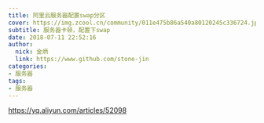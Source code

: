 ```yaml
---
title: 阿里云服务器配置swap分区
cover: https://img.zcool.cn/community/011e475b86a540a80120245c336724.jpg@1280w_1l_2o_100sh.jpg
subtitle: 服务器卡顿，配置下swap
date: 2018-07-11 22:52:16
author: 
  nick: 金炳
  link: https://www.github.com/stone-jin
categories:
- 服务器
tags:
- 服务器
---
```


https://yq.aliyun.com/articles/52098

